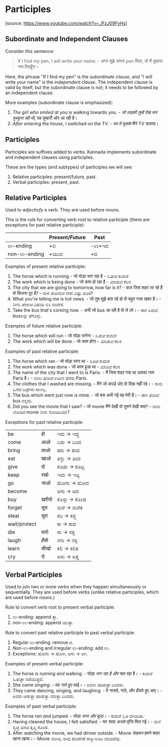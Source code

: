 # Participles

[source: <https://www.youtube.com/watch?v=_lFzJ09FyHs>]

## Subordinate and Independent Clauses

Consider this sentence:

> If I find my pen, I will write your name. - अगर मुझे अपना pen मिला, तो मैं तुम्हारा नाम लिखूँगा।

Here, the phrase "If I find my pen" is the <em>subordinate clause</em>,
and "I will write your name" is the <em>independent clause</em>.
The independent clause is valid by itself,
but the subordinate clause is not; it needs to be followed by an independent clause.

More examples (subordinate clause is emphasized):

1.  <em>The girl who smiled at you</em> is walking towards you. -
    <em>जो लड़की तुम्हें देख कर मुस्कुरा रही थी</em>, वह तुम्हारी ओर आ रही है।
2.  <em>After entering the house</em>, I switched on the TV. -
    <em>घर में घुसके</em> मैंने TV चलाया।

## Participles

Participles are suffixes added to verbs.
Kannada implements subordinate and independent clauses using participles.

These are the types (and subtypes) of participles we will see:

1.  Relative participles: present/future, past.
2.  Verbal participles: present, past.

## Relative Participles

Used to <em>adjectivfy</em> a verb. They are used before nouns.

This is the rule for converting verb root to relative participle
(there are exceptions for past relative participle):

<table>
<thead>
<tr><th></th><th>Present/Future</th><th>Past</th></tr>
</thead>
<tbody>
<tr><td>ಉ-ending</td><td>+ವ</td><td>-ಉ+ಇದ</td></tr>
<tr><td>non-ಉ-ending</td><td>+ಯುವ</td><td>+ದ</td></tr>
</tbody>
</table>

Examples of present relative participle:

1.  The horse which is running - जो घोड़ा भाग रहा है - <em>ಓಡುವ</em> ಕುದುರೆ
2.  The work which is being done - जो काम हो रहा है - <em>ಮಾಡುವ</em> ಕೆಲಸ
3.  The city that we are going to tomorrow, how far is it? -
    कल जिस शहर जा रहे हैं वो कितना दूर है? -
    ನಾಳೆ <em>ಹೋಗುವ</em> ನಗರ ಎಷ್ಟು ದೂರ?
4.  What you're telling me is hot news. -
    जो तुम मुझे बता रहे हो वो बहुत गरम खबर है। -
    ನೀನು <em>ಹೇಳುವ</em> ವಿಷಯ ಬಿಸಿ ಸಂದೇಶ.
5.  Take the bus that's coming now. -
    अभी जो bus आ रही है वो ले लो। -
    ಈಗ <em>ಬರುವ</em> busಅನ್ನು ತೆಗೊಳ್ಳು. 

Examples of future relative participle:

1.  The horse which will run - जो घोड़ा भागेगा - <em>ಓಡುವ</em> ಕುದುರೆ
2.  The work which will be done - जो काम होगा - <em>ಮಾಡುವ</em> ಕೆಲಸ

Examples of past relative participle:

1.  The horse which ran - जो घोड़ा भागा था - <em>ಓಡಿದ</em> ಕುದುರೆ
2.  The work which was done - जो काम हुआ था - <em>ಮಾಡಿದ</em> ಕೆಲಸ
3.  The name of the city that I went to is Paris. -
    मैं जिस शहर गया था उसका नाम Paris है। -
    ನಾನು <em>ಹೋದ</em> ಊರಿನ ಹೆಸರು Paris.
4.  The clothes that I washed are missing. -
    मैंने जो कपड़े धोए वो दिख नहीं रहे। -
    ನಾನು <em>ಒಗೆದ</em> ಬಟ್ಟೆಗಳು ಕಾಣಲ್ಲ.
5.  The bus which went just now is mine. - जो बस अभी गई वह मेरी है। - ಈಗ <em>ಹೋದ</em> bus ನನ್ನದು.
6.  Did you see the movie that I saw? - जो movie मैंने देखी वो तुमने देखी क्या? -
    ನಾನು <em>ನೋಡಿದ</em> movie ನೀನು ನೋಡಿದಿಯಾ?

Exceptions for past relative participle:

<table>
<tr><td>be</td><td>हो</td><td>ಇರು → ಇದ್ದ</td></tr>
<tr><td>come</td><td>आओ</td><td>ಬರು → ಬಂದ</td></tr>
<tr><td>bring</td><td>लाओ</td><td>ತರು → ತಂದ</td></tr>
<tr><td>eat</td><td>खाओ</td><td>ತಿನ್ನು → ತಿಂದ</td></tr>
<tr><td>give</td><td>दो</td><td>ಕೊಡು → ಕೊಟ್ಟ</td></tr>
<tr><td>keep</td><td>रखो</td><td>ಇದು → ಇಟ್ಟ</td></tr>
<tr><td>go</td><td>जाओ</td><td>ಹೋಗು → ಹೋದ</td></tr>
<tr><td>become</td><td></td><td>ಆಗು → ಆದ</td></tr>
<tr><td>buy</td><td>ख़रीदो</td><td>ಕೊಳ್ಳು → ಕೊಂಡ</td></tr>
<tr><td>forget</td><td>भूल</td><td>ಮರೆ → ಮರೆತ</td></tr>
<tr><td>steal</td><td>चुरा</td><td>ಕದಿ → ಕದ್ದ</td></tr>
<tr><td>wait/protect</td><td></td><td>ಕಾ → ಕಾದ</td></tr>
<tr><td>die</td><td>मारो</td><td>ಸಾ → ಸತ್ತ</td></tr>
<tr><td>laugh</td><td>हँसो</td><td>ನಗು → ನಕ್ಕ</td></tr>
<tr><td>learn</td><td>सीखो</td><td>ಕಲಿ → ಕಲಿತ</td></tr>
<tr><td>cry</td><td>रो</td><td>ಅಳು → ಅತ್ತ</td></tr>
</table>

## Verbal Participles

Used to join two or more verbs when they happen simultaneously or sequentially.
They are used before verbs (unlike relative participles, which are used before nouns.)

Rule to convert verb root to present verbal participle:

1.  ಉ-ending: append ತ್ತಾ.
2.  non-ಉ-ending: append ಯುತ್ತಾ.

Rule to convert past relative participle to past verbal participle:

1.  Regular ಉ-ending: remove ದ.
2.  Non-ಉ-ending and irregular ಉ-ending: add ಉ.
3.  Exceptions: ಹೋಗು → ಹೋಗಿ, ಆಗು → ಆಗಿ.

Examples of present verbal participle:

1.  The horse is <em>running and</em> walking. - घोड़ा <em>भाग रहा है और</em> चल रहा है। -
    ಕುದುರೆ <em>ಓಡುತ್ತಾ</em> ನಡೆಯುತ್ತದೆ.
2.  She came <em>singing</em>. - वह <em>गाते हुए</em> आई। - ಅವಳು <em>ಹಾಡುತ್ತಾ</em> ಬಂದಳು.
3.  They came dancing, singing, and laughing. -
    वे नाचते, गाते, और हँसते हुए आए। - ಅವರು ಆಡುತ್ತಾ ಹಾಡುತ್ತಾ ನಗುತ್ತಾ ಬಂದರು.

Examples of past verbal participle:

1.  The horse <em>ran and</em> jumped. - घोड़ा <em>भागा और</em> कूदा। - ಕುದುರೆ <em>ಓಡಿ</em> ಜಿಗಿಯಿತು.
2.  Having cleaned the house, I felt satisfied. -
    घर साफ़ <em>करके</em> तृप्ति मिल गई। - ಮನೆ ಸ್ವಚ್ಛ <em>ಮಾಡಿ</em> ತೃಪ್ತಿ ಕೊಂಡ.
3.  After watching the movie, we had dinner outside. -
    Movie <em>देखकर</em> हमने बाहर खाना खाया। - Movie <em>ನೋಡಿ</em>, ನಾವು ಹೊರಗಡೆ ರಾತ್ರಿ-ಊಟ ಮಾಡಿದೆವು.

<script type="module" src="https://sharmaeklavya2.github.io/trin/trinUI.js?init=true&addCss=true"></script>

